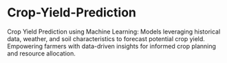 # Crop-Yield-Prediction
Crop Yield Prediction using Machine Learning: Models leveraging historical data, weather, and soil characteristics to forecast potential crop yield. Empowering farmers with data-driven insights for informed crop planning and resource allocation.
